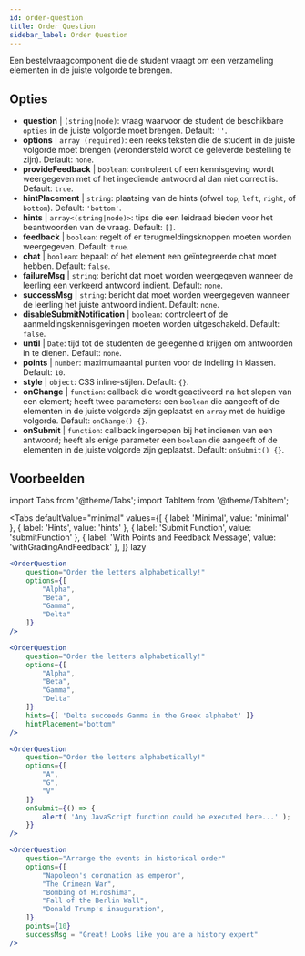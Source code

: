 ```yaml
---
id: order-question
title: Order Question
sidebar_label: Order Question
---
```


Een bestelvraagcomponent die de student vraagt om een verzameling elementen in de juiste volgorde te brengen.

## Opties

* __question__ | `(string|node)`: vraag waarvoor de student de beschikbare `opties` in de juiste volgorde moet brengen. Default: `''`.
* __options__ | `array (required)`: een reeks teksten die de student in de juiste volgorde moet brengen (verondersteld wordt de geleverde bestelling te zijn). Default: `none`.
* __provideFeedback__ | `boolean`: controleert of een kennisgeving wordt weergegeven met of het ingediende antwoord al dan niet correct is. Default: `true`.
* __hintPlacement__ | `string`: plaatsing van de hints (ofwel `top`, `left`, `right`, of `bottom`). Default: `'bottom'`.
* __hints__ | `array<(string|node)>`: tips die een leidraad bieden voor het beantwoorden van de vraag. Default: `[]`.
* __feedback__ | `boolean`: regelt of er terugmeldingsknoppen moeten worden weergegeven. Default: `true`.
* __chat__ | `boolean`: bepaalt of het element een geïntegreerde chat moet hebben. Default: `false`.
* __failureMsg__ | `string`: bericht dat moet worden weergegeven wanneer de leerling een verkeerd antwoord indient. Default: `none`.
* __successMsg__ | `string`: bericht dat moet worden weergegeven wanneer de leerling het juiste antwoord indient. Default: `none`.
* __disableSubmitNotification__ | `boolean`: controleert of de aanmeldingskennisgevingen moeten worden uitgeschakeld. Default: `false`.
* __until__ | `Date`: tijd tot de studenten de gelegenheid krijgen om antwoorden in te dienen. Default: `none`.
* __points__ | `number`: maximumaantal punten voor de indeling in klassen. Default: `10`.
* __style__ | `object`: CSS inline-stijlen. Default: `{}`.
* __onChange__ | `function`: callback die wordt geactiveerd na het slepen van een element; heeft twee parameters: een `boolean` die aangeeft of de elementen in de juiste volgorde zijn geplaatst en `array` met de huidige volgorde. Default: `onChange() {}`.
* __onSubmit__ | `function`: callback ingeroepen bij het indienen van een antwoord; heeft als enige parameter een `boolean` die aangeeft of de elementen in de juiste volgorde zijn geplaatst. Default: `onSubmit() {}`.


## Voorbeelden

import Tabs from '@theme/Tabs';
import TabItem from '@theme/TabItem';

<Tabs
    defaultValue="minimal"
    values={[
        { label: 'Minimal', value: 'minimal' },
        { label: 'Hints', value: 'hints' },
        { label: 'Submit Function', value: 'submitFunction' },
        { label: 'With Points and Feedback Message', value: 'withGradingAndFeedback' },
    ]}
    lazy
>

<TabItem value="minimal">

```jsx live
<OrderQuestion
    question="Order the letters alphabetically!"
    options={[
        "Alpha",
        "Beta",
        "Gamma",
        "Delta"
    ]}
/>
```
</TabItem>

<TabItem value="hints">

```jsx live
<OrderQuestion
    question="Order the letters alphabetically!"
    options={[
        "Alpha",
        "Beta",
        "Gamma",
        "Delta"
    ]}
    hints={[ 'Delta succeeds Gamma in the Greek alphabet' ]}
    hintPlacement="bottom"
/>
```
</TabItem>

<TabItem value="submitFunction">

```jsx live
<OrderQuestion
    question="Order the letters alphabetically!"
    options={[
        "A",
        "G",
        "V"
    ]}
    onSubmit={() => {
        alert( 'Any JavaScript function could be executed here...' );
    }}
/>
```
</TabItem>

<TabItem value="withGradingAndFeedback">

```jsx live
<OrderQuestion
    question="Arrange the events in historical order"
    options={[
        "Napoleon's coronation as emperor",
        "The Crimean War",
        "Bombing of Hiroshima",
        "Fall of the Berlin Wall",
        "Donald Trump's inauguration",
    ]}
    points={10}
    successMsg = "Great! Looks like you are a history expert"
/>
```
</TabItem>

</Tabs>
